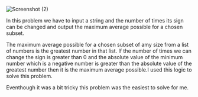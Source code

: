 ![Screenshot (2)](https://user-images.githubusercontent.com/92243019/138297271-4f1dd59a-92c4-4334-a348-10904f85a94b.png)
<p> In this problem we have to input a string and the number of times its sign can be changed and output the maximum average possible for a chosen subset. </p>
<p> The maximum average possible for a chosen subset of amy size from a list of numbers is the greatest number in that list. If the number of times we can change the sign is greater than 0 and the absolute value of the minimum number which is  a negative number is greater than the absolute value of the greatest number then it is the maximum average possible.I used this logic to solve this problem.</p><p> Eventhough it was a bit tricky this problem  was the easiest to solve for me. </p>
